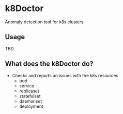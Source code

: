 # k8Doctor
Anomaly detection tool for k8s clusters

## Usage
TBD

## What does the k8Doctor do?
* Checks and reports an issues with the k8s resources
  - pod 
  - service
  - replicaset
  - statefulset
  - daemonset
  - deployment

